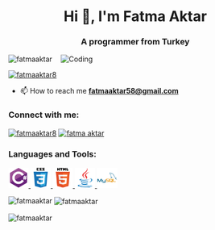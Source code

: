 <h1 align="center">Hi 👋, I'm Fatma Aktar</h1>
<h3 align="center">A programmer from Turkey</h3>
<img align="right" alt="Coding" width="400" src="https://media.tenor.com/S59bPkT0pqcAAAAC/programming.gif">

<p align="left"> <img src="https://komarev.com/ghpvc/?username=fatmaaktar&label=Profile%20views&color=0e75b6&style=flat" alt="fatmaaktar" /> </p>

<p align="left"> <a href="https://twitter.com/fatmaaktar8" target="blank"><img src="https://img.shields.io/twitter/follow/fatmaaktar8?logo=twitter&style=for-the-badge" alt="fatmaaktar8" /></a> </p>

- 📫 How to reach me **fatmaaktar58@gmail.com**

<h3 align="left">Connect with me:</h3>
<p align="left">
<a href="https://twitter.com/fatmaaktar8" target="blank"><img align="center" src="https://raw.githubusercontent.com/rahuldkjain/github-profile-readme-generator/master/src/images/icons/Social/twitter.svg" alt="fatmaaktar8" height="30" width="40" /></a>
<a href="https://linkedin.com/in/fatma aktar" target="blank"><img align="center" src="https://raw.githubusercontent.com/rahuldkjain/github-profile-readme-generator/master/src/images/icons/Social/linked-in-alt.svg" alt="fatma aktar" height="30" width="40" /></a>
</p>

<h3 align="left">Languages and Tools:</h3>
<p align="left"> <a href="https://www.w3schools.com/cs/" target="_blank" rel="noreferrer"> <img src="https://raw.githubusercontent.com/devicons/devicon/master/icons/csharp/csharp-original.svg" alt="csharp" width="40" height="40"/> </a> <a href="https://www.w3schools.com/css/" target="_blank" rel="noreferrer"> <img src="https://raw.githubusercontent.com/devicons/devicon/master/icons/css3/css3-original-wordmark.svg" alt="css3" width="40" height="40"/> </a> <a href="https://www.w3.org/html/" target="_blank" rel="noreferrer"> <img src="https://raw.githubusercontent.com/devicons/devicon/master/icons/html5/html5-original-wordmark.svg" alt="html5" width="40" height="40"/> </a> <a href="https://www.java.com" target="_blank" rel="noreferrer"> <img src="https://raw.githubusercontent.com/devicons/devicon/master/icons/java/java-original.svg" alt="java" width="40" height="40"/> </a> <a href="https://www.mysql.com/" target="_blank" rel="noreferrer"> <img src="https://raw.githubusercontent.com/devicons/devicon/master/icons/mysql/mysql-original-wordmark.svg" alt="mysql" width="40" height="40"/> </a> </p>

<p><img align="left" src="https://github-readme-stats.vercel.app/api/top-langs?username=fatmaaktar&show_icons=true&locale=en&layout=compact" alt="fatmaaktar" /></p>

<p>&nbsp;<img align="center" src="https://github-readme-stats.vercel.app/api?username=fatmaaktar&show_icons=true&locale=en" alt="fatmaaktar" /></p>

<p><img align="center" src="https://github-readme-streak-stats.herokuapp.com/?user=fatmaaktar&" alt="fatmaaktar" /></p>
